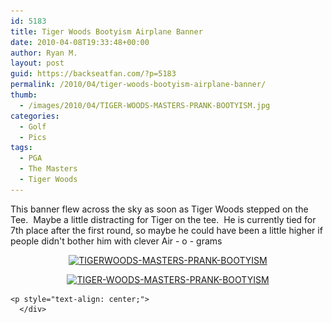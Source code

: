 ```yaml
---
id: 5183
title: Tiger Woods Bootyism Airplane Banner
date: 2010-04-08T19:33:48+00:00
author: Ryan M.
layout: post
guid: https://backseatfan.com/?p=5183
permalink: /2010/04/tiger-woods-bootyism-airplane-banner/
thumb:
  - /images/2010/04/TIGER-WOODS-MASTERS-PRANK-BOOTYISM.jpg
categories:
  - Golf
  - Pics
tags:
  - PGA
  - The Masters
  - Tiger Woods
---
```


<div class="entry">
  <p style="text-align: left;">
    This banner flew across the sky as soon as Tiger Woods stepped on the Tee.  Maybe a little distracting for Tiger on the tee.  He is currently tied for 7th place after the first round, so maybe he could have been a little higher if people didn't bother him with clever Air - o - grams
  </p>

  <p style="text-align: center;">
    <a href="/images/2010/04/TIGERWOODS-MASTERS-PRANK-BOOTYISM.jpg"><img class="aligncenter size-full wp-image-5184" title="TIGERWOODS-MASTERS-PRANK-BOOTYISM" src="/images/2010/04/TIGERWOODS-MASTERS-PRANK-BOOTYISM.jpg" alt="TIGERWOODS-MASTERS-PRANK-BOOTYISM" width="513" height="341" srcset="/images/2010/04/TIGERWOODS-MASTERS-PRANK-BOOTYISM.jpg 570w, /images/2010/04/TIGERWOODS-MASTERS-PRANK-BOOTYISM-300x199.jpg 300w" sizes="(max-width: 513px) 100vw, 513px" /></a>
  </p>

  <p style="text-align: center;">
    <p style="text-align: center;">
      <a href="/images/2010/04/TIGER-WOODS-MASTERS-PRANK-BOOTYISM.jpg"><img class="aligncenter size-full wp-image-5185" title="TIGER-WOODS-MASTERS-PRANK-BOOTYISM" src="/images/2010/04/TIGER-WOODS-MASTERS-PRANK-BOOTYISM.jpg" alt="TIGER-WOODS-MASTERS-PRANK-BOOTYISM" width="513" height="342" srcset="/images/2010/04/TIGER-WOODS-MASTERS-PRANK-BOOTYISM.jpg 570w, /images/2010/04/TIGER-WOODS-MASTERS-PRANK-BOOTYISM-300x200.jpg 300w" sizes="(max-width: 513px) 100vw, 513px" /></a>
    </p>

    <p style="text-align: center;">
      </div>
